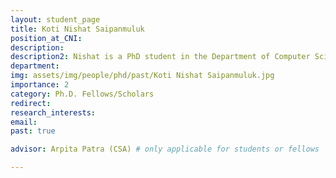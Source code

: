 ```yaml
---
layout: student_page
title: Koti Nishat Saipanmuluk
position_at_CNI: 
description: 
description2: Nishat is a PhD student in the Department of Computer Science and Automation at Indian Institute of Science, Bangalore, working with Prof. Arpita Patra. Prior to this, she obtained her M.Tech and B.Tech degrees in Computer Science and Engineering from National Institute of Technology Goa. She works in the broad area of cryptography, with a focus on secure multiparty computation (MPC). Her research revolves around designing secure and efficient MPC protocols for machine learning algorithms such as deep neural networks, graph neural networks, etc., that facilitate privacy-preserving machine learning applications.
department:
img: assets/img/people/phd/past/Koti Nishat Saipanmuluk.jpg
importance: 2
category: Ph.D. Fellows/Scholars
redirect:
research_interests: 
email: 
past: true

advisor: Arpita Patra (CSA) # only applicable for students or fellows

---
```

